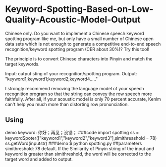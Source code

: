 # Keyword-Spotting-Based-on-Low-Quality-Acoustic-Model-Output
Chinese only. 
Do you want to implement a Chinese speech keyword spotting program like me, but only have a small number of Chinese open data sets which is not enough to generate a competitive end-to-end speech recognition/keyword spotting program (CER about 30%)? Try this tool!

The principle is to convert Chinese characters into Pinyin and match the target keywords.

Input: output sting of your recognition/spotting program.
Output: "keyword1;keyword1;keyword2;keyword4....."

I strongly recommend removing the language model of your speech recognition program so that the string can convey the row speech more faithfully. After all, if your acoustic model is only 70 percent accurate, Kenlm can't help you much more than distorting row pronunciation.

## Using
demo keyword: 你好；再见；没错；
###code
import spotting
  ss = keywordSpoter(["keyword1","keyword2","keyword3"],simithreashold = 78)
  ss.getWord(inputstr)
###demo
$ python spotting.py
##parameters
simithreshold: 78 default. If the Similarity of Pinyin string of the input and keyword is greater than simithreshold, the word will be corrected to the target word and added to output.
